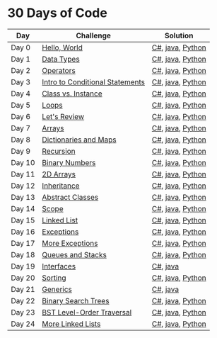 # 30 Days of Code

Day       |                    Challenge                    |                    Solution                    | 
--------- | ----------------------------------------------- | ---------------------------------------------- |
Day 0     | [Hello, World](https://www.hackerrank.com/challenges/30-hello-world) | [C#](https://github.com/gscvirus/hackerRank/blob/master/30%20Days%20of%20Code/Day%200%20Hello%2C%20World/Solution.cs), [java](https://github.com/gscvirus/hackerRank/blob/master/30%20Days%20of%20Code/Day%200%20Hello%2C%20World/Solution.java), [Python](https://github.com/gscvirus/hackerRank/blob/master/30%20Days%20of%20Code/Day%200%20Hello%2C%20World/Solution.py) |
Day 1     | [Data Types](https://www.hackerrank.com/challenges/30-data-types) | [C#](https://github.com/gscvirus/hackerRank/blob/master/30%20Days%20of%20Code/Day%201%20Data%20Types/Solution.cs), [java](https://github.com/gscvirus/hackerRank/blob/master/30%20Days%20of%20Code/Day%201%20Data%20Types/Solution.java), [Python](https://github.com/gscvirus/hackerRank/blob/master/30%20Days%20of%20Code/Day%201%20Data%20Types/Solution.py) |
Day 2     | [Operators](https://www.hackerrank.com/challenges/30-operators) | [C#](https://github.com/gscvirus/hackerRank/blob/master/30%20Days%20of%20Code/Day%202%20Operators/Solution.cs), [java](https://github.com/gscvirus/hackerRank/blob/master/30%20Days%20of%20Code/Day%202%20Operators/Solution.java), [Python](https://github.com/gscvirus/hackerRank/blob/master/30%20Days%20of%20Code/Day%202%20Operators/Solution.py) |
Day 3     | [Intro to Conditional Statements](https://www.hackerrank.com/challenges/30-conditional-statements) | [C#](https://github.com/gscvirus/hackerRank/blob/master/30%20Days%20of%20Code/Day%203%20Conditional%20Statements/Solution.cs), [java](https://github.com/gscvirus/hackerRank/blob/master/30%20Days%20of%20Code/Day%203%20Conditional%20Statements/Solution.java), [Python](https://github.com/gscvirus/hackerRank/blob/master/30%20Days%20of%20Code/Day%203%20Conditional%20Statements/Solution.py) |
Day 4     | [Class vs. Instance](https://www.hackerrank.com/challenges/30-class-vs-instance) | [C#](https://github.com/gscvirus/hackerRank/blob/master/30%20Days%20of%20Code/Day%204%20Class%20vs%2E%20Instance/Solution.cs), [java](https://github.com/gscvirus/hackerRank/blob/master/30%20Days%20of%20Code/Day%204%20Class%20vs%2E%20Instance/Solution.java), [Python](https://github.com/gscvirus/hackerRank/blob/master/30%20Days%20of%20Code/Day%204%20Class%20vs%2E%20Instance/Solution.py) |
Day 5     | [Loops](https://www.hackerrank.com/challenges/30-loops) | [C#](https://github.com/gscvirus/hackerRank/blob/master/30%20Days%20of%20Code/Day%205%20Loops/Solution.cs), [java](https://github.com/gscvirus/hackerRank/blob/master/30%20Days%20of%20Code/Day%205%20Loops/Solution.java), [Python](https://github.com/gscvirus/hackerRank/blob/master/30%20Days%20of%20Code/Day%205%20Loops/Solution.py) |
Day 6     | [Let's Review](https://www.hackerrank.com/challenges/30-review-loop) | [C#](https://github.com/gscvirus/hackerRank/blob/master/30%20Days%20of%20Code/Day%206%20Let%20Review/Solution.cs), [java](https://github.com/gscvirus/hackerRank/blob/master/30%20Days%20of%20Code/Day%206%20Let%20Review/Solution.java), [Python](https://github.com/gscvirus/hackerRank/blob/master/30%20Days%20of%20Code/Day%206%20Let%20Review/Solution.py) |
Day 7     | [Arrays](https://www.hackerrank.com/challenges/30-arrays) | [C#](https://github.com/gscvirus/hackerRank/blob/master/30%20Days%20of%20Code/Day%207%20Arrays/Solution.cs), [java](https://github.com/gscvirus/hackerRank/blob/master/30%20Days%20of%20Code/Day%207%20Arrays/Solution.java), [Python](https://github.com/gscvirus/hackerRank/blob/master/30%20Days%20of%20Code/Day%207%20Arrays/Solution.py) |
Day 8     | [Dictionaries and Maps](https://www.hackerrank.com/challenges/30-dictionaries-and-maps) | [C#](https://github.com/gscvirus/hackerRank/blob/master/30%20Days%20of%20Code/Day%208%20Dictionaries%20and%20Maps/Solution.cs), [java](https://github.com/gscvirus/hackerRank/blob/master/30%20Days%20of%20Code/Day%208%20Dictionaries%20and%20Maps/Solution.java), [Python](https://github.com/gscvirus/hackerRank/blob/master/30%20Days%20of%20Code/Day%208%20Dictionaries%20and%20Maps/Solution.py) |
Day 9     | [Recursion](https://www.hackerrank.com/challenges/30-recursion) | [C#](https://github.com/gscvirus/hackerRank/blob/master/30%20Days%20of%20Code/Day%209%20Recursion/Solution.cs), [java](https://github.com/gscvirus/hackerRank/blob/master/30%20Days%20of%20Code/Day%209%20Recursion/Solution.java), [Python](https://github.com/gscvirus/hackerRank/blob/master/30%20Days%20of%20Code/Day%209%20Recursion/Solution.py) |
Day 10     | [Binary Numbers](https://www.hackerrank.com/challenges/30-binary-numbers) | [C#](https://github.com/gscvirus/hackerRank/blob/master/30%20Days%20of%20Code/Day%2010%20Binary%20Numbers/Solution.cs), [java](https://github.com/gscvirus/hackerRank/blob/master/30%20Days%20of%20Code/Day%2010%20Binary%20Numbers/Solution.java), [Python](https://github.com/gscvirus/hackerRank/blob/master/30%20Days%20of%20Code/Day%2010%20Binary%20Numbers/Solution.py) |
Day 11     | [2D Arrays](https://www.hackerrank.com/challenges/30-2d-arrays) | [C#](https://github.com/gscvirus/hackerRank/blob/master/30%20Days%20of%20Code/Day%2011%202D%20Arrays/Solution.cs), [java](https://github.com/gscvirus/hackerRank/blob/master/30%20Days%20of%20Code/Day%2011%202D%20Arrays/Solution.java), [Python](https://github.com/gscvirus/hackerRank/blob/master/30%20Days%20of%20Code/Day%2011%202D%20Arrays/Solution.py) |
Day 12     | [Inheritance](https://www.hackerrank.com/challenges/30-inheritance) | [C#](https://github.com/gscvirus/hackerRank/blob/master/30%20Days%20of%20Code/Day%2012%20Inheritance/Solution.cs), [java](https://github.com/gscvirus/hackerRank/blob/master/30%20Days%20of%20Code/Day%2012%20Inheritance/Solution.java), [Python](https://github.com/gscvirus/hackerRank/blob/master/30%20Days%20of%20Code/Day%2012%20Inheritance/Solution.py) |
Day 13     | [Abstract Classes](https://www.hackerrank.com/challenges/30-abstract-classes) | [C#](https://github.com/gscvirus/hackerRank/blob/master/30%20Days%20of%20Code/Day%2013%20Abstract%20Classes/Solution.cs), [java](https://github.com/gscvirus/hackerRank/blob/master/30%20Days%20of%20Code/Day%2013%20Abstract%20Classes/Solution.java), [Python](https://github.com/gscvirus/hackerRank/blob/master/30%20Days%20of%20Code/Day%2013%20Abstract%20Classes/Solution.py) |
Day 14     | [Scope](https://www.hackerrank.com/challenges/30-scope) | [C#](https://github.com/gscvirus/hackerRank/blob/master/30%20Days%20of%20Code/Day%2014%20Scope/Solution.cs), [java](https://github.com/gscvirus/hackerRank/blob/master/30%20Days%20of%20Code/Day%2014%20Scope/Solution.java), [Python](https://github.com/gscvirus/hackerRank/blob/master/30%20Days%20of%20Code/Day%2014%20Scope/Solution.py) |
Day 15     | [Linked List](https://www.hackerrank.com/challenges/30-linked-list) | [C#](https://github.com/gscvirus/hackerRank/blob/master/30%20Days%20of%20Code/Day%2015%20Linked%20List/Solution.cs), [java](https://github.com/gscvirus/hackerRank/blob/master/30%20Days%20of%20Code/Day%2015%20Linked%20List/Solution.java), [Python](https://github.com/gscvirus/hackerRank/blob/master/30%20Days%20of%20Code/Day%2015%20Linked%20List/Solution.py) |
Day 16     | [Exceptions](https://www.hackerrank.com/challenges/30-exceptions-string-to-integer) | [C#](https://github.com/gscvirus/hackerRank/blob/master/30%20Days%20of%20Code/Day%2016%20Exceptions/Solution.cs), [java](https://github.com/gscvirus/hackerRank/blob/master/30%20Days%20of%20Code/Day%2016%20Exceptions/Solution.java), [Python](https://github.com/gscvirus/hackerRank/blob/master/30%20Days%20of%20Code/Day%2016%20Exceptions/Solution.py) |
Day 17     | [More Exceptions](https://www.hackerrank.com/challenges/30-more-exceptions) | [C#](https://github.com/gscvirus/hackerRank/blob/master/30%20Days%20of%20Code/Day%2017%20More%20Exceptions/Solution.cs), [java](https://github.com/gscvirus/hackerRank/blob/master/30%20Days%20of%20Code/Day%2017%20More%20Exceptions/Solution.java), [Python](https://github.com/gscvirus/hackerRank/blob/master/30%20Days%20of%20Code/Day%2017%20More%20Exceptions/Solution.py) |
Day 18     | [Queues and Stacks](https://www.hackerrank.com/challenges/30-queues-stacks) | [C#](https://github.com/gscvirus/hackerRank/blob/master/30%20Days%20of%20Code/Day%2018%20Queues%20and%20Stacks/Solution.cs), [java](https://github.com/gscvirus/hackerRank/blob/master/30%20Days%20of%20Code/Day%2018%20Queues%20and%20Stacks/Solution.java), [Python](https://github.com/gscvirus/hackerRank/blob/master/30%20Days%20of%20Code/Day%2018%20Queues%20and%20Stacks/Solution.py) |
Day 19     | [Interfaces](https://www.hackerrank.com/challenges/30-interfaces) | [C#](https://github.com/gscvirus/hackerRank/blob/master/30%20Days%20of%20Code/Day%2019%20Interfaces/Solution.cs), [java](https://github.com/gscvirus/hackerRank/blob/master/30%20Days%20of%20Code/Day%2019%20Interfaces/Solution.java) |
Day 20     | [Sorting](https://www.hackerrank.com/challenges/30-sorting) | [C#](https://github.com/gscvirus/hackerRank/blob/master/30%20Days%20of%20Code/Day%2020%20Sorting/Solution.cs), [java](https://github.com/gscvirus/hackerRank/blob/master/30%20Days%20of%20Code/Day%2020%20Sorting/Solution.java), [Python](https://github.com/gscvirus/hackerRank/blob/master/30%20Days%20of%20Code/Day%2020%20Sorting/Solution.py) |
Day 21     | [Generics](https://www.hackerrank.com/challenges/30-generics) | [C#](https://github.com/gscvirus/hackerRank/blob/master/30%20Days%20of%20Code/Day%2021%20Generics/Solution.cs), [java](https://github.com/gscvirus/hackerRank/blob/master/30%20Days%20of%20Code/Day%2021%20Generics/Solution.java) |
Day 22     | [Binary Search Trees](https://www.hackerrank.com/challenges/30-binary-search-trees) | [C#](https://github.com/gscvirus/hackerRank/blob/master/30%20Days%20of%20Code/Day%2022%20Binary%20Search%20Trees/Solution.cs), [java](https://github.com/gscvirus/hackerRank/blob/master/30%20Days%20of%20Code/Day%2022%20Binary%20Search%20Trees/Solution.java),  [Python](https://github.com/gscvirus/hackerRank/blob/master/30%20Days%20of%20Code/Day%2022%20Binary%20Search%20Trees/Solution.py) |
Day 23     | [BST Level-Order Traversal](https://www.hackerrank.com/challenges/30-binary-trees) | [C#](https://github.com/gscvirus/hackerRank/blob/master/30%20Days%20of%20Code/Day%2023%20BST%20Level-Order%20Traversal/Solution.cs), [java](https://github.com/gscvirus/hackerRank/blob/master/30%20Days%20of%20Code/Day%2023%20BST%20Level-Order%20Traversal/Solution.java),  [Python](https://github.com/gscvirus/hackerRank/blob/master/30%20Days%20of%20Code/Day%2023%20BST%20Level-Order%20Traversal/Solution.py) |
Day 24     | [More Linked Lists](https://www.hackerrank.com/challenges/30-linked-list-deletion) | [C#](https://github.com/gscvirus/hackerRank/blob/master/30%20Days%20of%20Code/Day%2024%20More%20Linked%20Lists/Solution.cs), [java](https://github.com/gscvirus/hackerRank/blob/master/30%20Days%20of%20Code/Day%2024%20More%20Linked%20Lists/Solution.java),  [Python](https://github.com/gscvirus/hackerRank/blob/master/30%20Days%20of%20Code/Day%2024%20More%20Linked%20Lists/Solution.py) |
